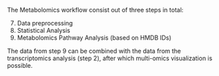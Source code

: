 The Metabolomics workflow consist out of three steps in total:

7. Data preprocessing
8. Statistical Analysis
9. Metabolomics Pathway Analysis (based on HMDB IDs)

The data from step 9 can be combined with the data from the transcriptomics analysis (step 2), after which multi-omics visualization is possible.
